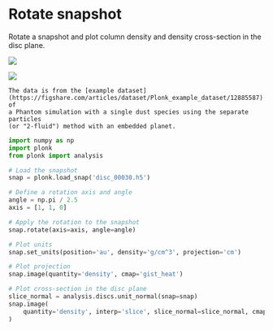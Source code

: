 # Rotate snapshot

Rotate a snapshot and plot column density and density cross-section in the disc
plane.

![](../_static/rotate.png)

![](../_static/rotate2.png)

```{note}
The data is from the [example dataset](https://figshare.com/articles/dataset/Plonk_example_dataset/12885587) of
a Phantom simulation with a single dust species using the separate particles
(or "2-fluid") method with an embedded planet.
```

```python
import numpy as np
import plonk
from plonk import analysis

# Load the snapshot
snap = plonk.load_snap('disc_00030.h5')

# Define a rotation axis and angle
angle = np.pi / 2.5
axis = [1, 1, 0]

# Apply the rotation to the snapshot
snap.rotate(axis=axis, angle=angle)

# Plot units
snap.set_units(position='au', density='g/cm^3', projection='cm')

# Plot projection
snap.image(quantity='density', cmap='gist_heat')

# Plot cross-section in the disc plane
slice_normal = analysis.discs.unit_normal(snap=snap)
snap.image(
    quantity='density', interp='slice', slice_normal=slice_normal, cmap='gist_heat'
)
```
